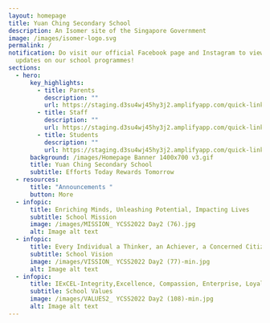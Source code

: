```yaml
---
layout: homepage
title: Yuan Ching Secondary School
description: An Isomer site of the Singapore Government
image: /images/isomer-logo.svg
permalink: /
notification: Do visit our official Facebook page and Instagram to view exciting
  updates on our school programmes!
sections:
  - hero:
      key_highlights:
        - title: Parents
          description: ""
          url: https://staging.d3su4wj45hy3j2.amplifyapp.com/quick-links/parents/
        - title: Staff
          description: ""
          url: https://staging.d3su4wj45hy3j2.amplifyapp.com/quick-links/staff/
        - title: Students
          description: ""
          url: https://staging.d3su4wj45hy3j2.amplifyapp.com/quick-links/students/
      background: /images/Homepage Banner 1400x700 v3.gif
      title: Yuan Ching Secondary School
      subtitle: Efforts Today Rewards Tomorrow
  - resources:
      title: "Announcements "
      button: More
  - infopic:
      title: Enriching Minds, Unleashing Potential, Impacting Lives
      subtitle: School Mission
      image: /images/MISSION_ YCSS2022 Day2 (76).jpg
      alt: Image alt text
  - infopic:
      title: Every Individual a Thinker, an Achiever, a Concerned Citizen
      subtitle: School Vision
      image: /images/VISSION_ YCSS2022 Day2 (77)-min.jpg
      alt: Image alt text
  - infopic:
      title: IExCEL-Integrity,Excellence, Compassion, Enterprise, Loyalty
      subtitle: School Values
      image: /images/VALUES2_ YCSS2022 Day2 (108)-min.jpg
      alt: Image alt text
---
```

